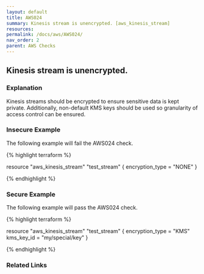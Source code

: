 ```yaml
---
layout: default
title: AWS024
summary: Kinesis stream is unencrypted. [aws_kinesis_stream] 
resources: 
permalink: /docs/aws/AWS024/
nav_order: 2
parent: AWS Checks
---
```


## Kinesis stream is unencrypted.

### Explanation


Kinesis streams should be encrypted to ensure sensitive data is kept private. Additionally, non-default KMS keys should be used so granularity of access control can be ensured.



### Insecure Example

The following example will fail the AWS024 check.

{% highlight terraform %}

resource "aws_kinesis_stream" "test_stream" {
	encryption_type = "NONE"
}

{% endhighlight %}



### Secure Example

The following example will pass the AWS024 check.

{% highlight terraform %}

resource "aws_kinesis_stream" "test_stream" {
	encryption_type = "KMS"
	kms_key_id = "my/special/key"
}

{% endhighlight %}


### Related Links


